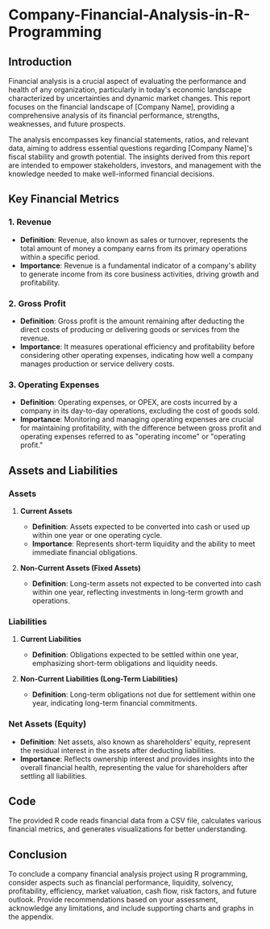 # Company-Financial-Analysis-in-R-Programming

## Introduction

Financial analysis is a crucial aspect of evaluating the performance and health of any organization, particularly in today's economic landscape characterized by uncertainties and dynamic market changes. This report focuses on the financial landscape of [Company Name], providing a comprehensive analysis of its financial performance, strengths, weaknesses, and future prospects.

The analysis encompasses key financial statements, ratios, and relevant data, aiming to address essential questions regarding [Company Name]'s fiscal stability and growth potential. The insights derived from this report are intended to empower stakeholders, investors, and management with the knowledge needed to make well-informed financial decisions.

## Key Financial Metrics

### 1. Revenue
- **Definition**: Revenue, also known as sales or turnover, represents the total amount of money a company earns from its primary operations within a specific period.
- **Importance**: Revenue is a fundamental indicator of a company's ability to generate income from its core business activities, driving growth and profitability.

### 2. Gross Profit
- **Definition**: Gross profit is the amount remaining after deducting the direct costs of producing or delivering goods or services from the revenue.
- **Importance**: It measures operational efficiency and profitability before considering other operating expenses, indicating how well a company manages production or service delivery costs.

### 3. Operating Expenses
- **Definition**: Operating expenses, or OPEX, are costs incurred by a company in its day-to-day operations, excluding the cost of goods sold.
- **Importance**: Monitoring and managing operating expenses are crucial for maintaining profitability, with the difference between gross profit and operating expenses referred to as "operating income" or "operating profit."

## Assets and Liabilities

### Assets
1. **Current Assets**
   - **Definition**: Assets expected to be converted into cash or used up within one year or one operating cycle.
   - **Importance**: Represents short-term liquidity and the ability to meet immediate financial obligations.

2. **Non-Current Assets (Fixed Assets)**
   - **Definition**: Long-term assets not expected to be converted into cash within one year, reflecting investments in long-term growth and operations.

### Liabilities
1. **Current Liabilities**
   - **Definition**: Obligations expected to be settled within one year, emphasizing short-term obligations and liquidity needs.

2. **Non-Current Liabilities (Long-Term Liabilities)**
   - **Definition**: Long-term obligations not due for settlement within one year, indicating long-term financial commitments.

### Net Assets (Equity)
- **Definition**: Net assets, also known as shareholders' equity, represent the residual interest in the assets after deducting liabilities.
- **Importance**: Reflects ownership interest and provides insights into the overall financial health, representing the value for shareholders after settling all liabilities.

## Code

The provided R code reads financial data from a CSV file, calculates various financial metrics, and generates visualizations for better understanding.

## Conclusion

To conclude a company financial analysis project using R programming, consider aspects such as financial performance, liquidity, solvency, profitability, efficiency, market valuation, cash flow, risk factors, and future outlook. Provide recommendations based on your assessment, acknowledge any limitations, and include supporting charts and graphs in the appendix.
